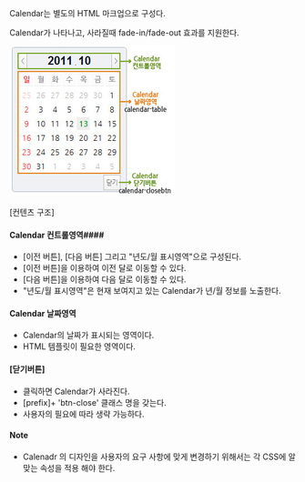 Calendar는 별도의 HTML 마크업으로 구성다.

Calendar가 나타나고, 사라질때 fade-in/fade-out 효과를 지원한다.

![](Calendar.png "")

[컨텐츠 구조]


#### Calendar 컨트롤영역####

* [이전 버튼], [다음 버튼] 그리고 "년도/월 표시영역"으로 구성된다.
* [이전 버튼]을 이용하여 이전 달로 이동할 수 있다.
* [다음 버튼]을 이용하여 다음 달로 이동할 수 있다.
* "년도/월 표시영역"은 현재 보여지고 있는 Calendar가 년/월 정보를 노출한다.


#### Calendar 날짜영역

* Calendar의 날짜가 표시되는 영역이다.
* HTML 템플릿이 필요한 영역이다.


#### [닫기버튼]

* 클릭하면 Calendar가 사라진다.
* [prefix]+ 'btn-close' 클래스 명을 갖는다.
* 사용자의 필요에 따라 생략 가능하다.


#### Note

* Calenadr 의 디자인을 사용자의 요구 사항에 맞게 변경하기 위해서는 각 CSS에 알맞는 속성을 적용 해야 한다.